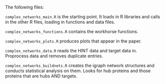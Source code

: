 The following files:

`complex_networks_main.R` is the starting point. It loads in R libraries and calls in the other R files, loading in functions and data files.

`complex_networks_functions.R` contains the workhorse functions.

`complex_networks_plots.R` produces plots that appear in the paper.

`complex_networks_data.R` reads the HINT data and target data in. Proprocess data and removes duplicate entries.

`complex_networks_buildnets.R` creates the igraph network structures and conducts statistical analysis on them. Looks for hub proteins and those proteins that are hubs AND targets.
